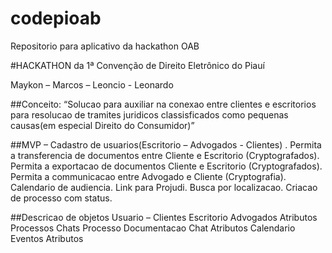 # codepioab
Repositorio para aplicativo da hackathon OAB

#HACKATHON da 1ª Convenção de Direito Eletrônico do Piauí

Maykon – Marcos – Leoncio - Leonardo

##Conceito:
“Solucao para auxiliar na conexao entre clientes e escritorios para resolucao de tramites juridicos classisficados como pequenas causas(em especial Direito do Consumidor)”
	
##MVP –
Cadastro de usuarios(Escritorio – Advogados - Clientes) .
Permita a transferencia de documentos entre Cliente e Escritorio (Cryptografados).
Permita a exportacao de documentos Cliente e Escritorio (Cryptografados).
Permita a communicacao entre Advogado e Cliente (Cryptografia).
Calendario de audiencia.
Link para Projudi.
Busca por localizacao.
Criacao de processo com status.

##Descricao de objetos
Usuario – Clientes Escritorio Advogados
	Atributos
	Processos
	Chats
Processo
	Documentacao
	Chat
	Atributos
Calendario
	Eventos
	Atributos
